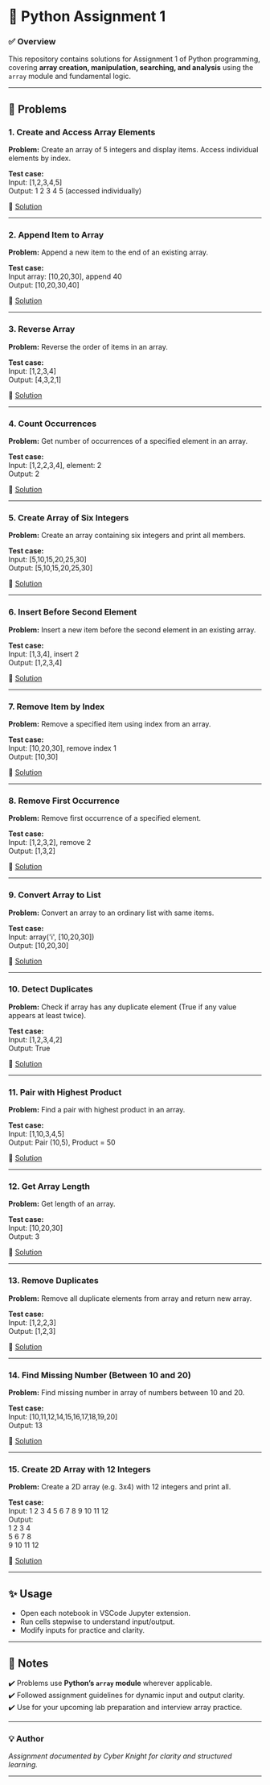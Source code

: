 # 🐍 **Python Assignment 1**

### ✅ **Overview**

This repository contains solutions for Assignment 1 of Python programming, covering **array creation, manipulation, searching, and analysis** using the `array` module and fundamental logic.

---

## 📂 **Problems**

### 1. Create and Access Array Elements

**Problem:** Create an array of 5 integers and display items. Access individual elements by index.

**Test case:**  
Input: [1,2,3,4,5]  
Output: 1 2 3 4 5 (accessed individually)

🔗 [Solution](Prog1.ipynb)

---

### 2. Append Item to Array

**Problem:** Append a new item to the end of an existing array.

**Test case:**  
Input array: [10,20,30], append 40  
Output: [10,20,30,40]

🔗 [Solution](Prog2.ipynb)

---

### 3. Reverse Array

**Problem:** Reverse the order of items in an array.

**Test case:**  
Input: [1,2,3,4]  
Output: [4,3,2,1]

🔗 [Solution](Prog3.ipynb)

---

### 4. Count Occurrences

**Problem:** Get number of occurrences of a specified element in an array.

**Test case:**  
Input: [1,2,2,3,4], element: 2  
Output: 2

🔗 [Solution](Prog4.ipynb)

---

### 5. Create Array of Six Integers

**Problem:** Create an array containing six integers and print all members.

**Test case:**  
Input: [5,10,15,20,25,30]  
Output: [5,10,15,20,25,30]

🔗 [Solution](Prog5.ipynb)

---

### 6. Insert Before Second Element

**Problem:** Insert a new item before the second element in an existing array.

**Test case:**  
Input: [1,3,4], insert 2  
Output: [1,2,3,4]

🔗 [Solution](Prog6.ipynb)

---

### 7. Remove Item by Index

**Problem:** Remove a specified item using index from an array.

**Test case:**  
Input: [10,20,30], remove index 1  
Output: [10,30]

🔗 [Solution](Prog7.ipynb)

---

### 8. Remove First Occurrence

**Problem:** Remove first occurrence of a specified element.

**Test case:**  
Input: [1,2,3,2], remove 2  
Output: [1,3,2]

🔗 [Solution](Prog8.ipynb)

---

### 9. Convert Array to List

**Problem:** Convert an array to an ordinary list with same items.

**Test case:**  
Input: array('i', [10,20,30])  
Output: [10,20,30]

🔗 [Solution](Prog9.ipynb)

---

### 10. Detect Duplicates

**Problem:** Check if array has any duplicate element (True if any value appears at least twice).

**Test case:**  
Input: [1,2,3,4,2]  
Output: True

🔗 [Solution](Prog10.ipynb)

---

### 11. Pair with Highest Product

**Problem:** Find a pair with highest product in an array.

**Test case:**  
Input: [1,10,3,4,5]  
Output: Pair (10,5), Product = 50

🔗 [Solution](Prog11.ipynb)

---

### 12. Get Array Length

**Problem:** Get length of an array.

**Test case:**  
Input: [10,20,30]  
Output: 3

🔗 [Solution](Prog12.ipynb)

---

### 13. Remove Duplicates

**Problem:** Remove all duplicate elements from array and return new array.

**Test case:**  
Input: [1,2,2,3]  
Output: [1,2,3]

🔗 [Solution](Prog13.ipynb)

---

### 14. Find Missing Number (Between 10 and 20)

**Problem:** Find missing number in array of numbers between 10 and 20.

**Test case:**  
Input: [10,11,12,14,15,16,17,18,19,20]  
Output: 13

🔗 [Solution](Prog14.ipynb)

---

### 15. Create 2D Array with 12 Integers

**Problem:** Create a 2D array (e.g. 3x4) with 12 integers and print all.

**Test case:**  
Input: 1 2 3 4 5 6 7 8 9 10 11 12  
Output:  
1 2 3 4  
5 6 7 8  
9 10 11 12

🔗 [Solution](Prog15.ipynb)

---

## ✨ **Usage**

- Open each notebook in VSCode Jupyter extension.
- Run cells stepwise to understand input/output.
- Modify inputs for practice and clarity.

---

## 🔑 **Notes**

✔️ Problems use **Python’s `array` module** wherever applicable.  
✔️ Followed assignment guidelines for dynamic input and output clarity.  
✔️ Use for your upcoming lab preparation and interview array practice.

---

### 💡 **Author**

_Assignment documented by Cyber Knight for clarity and structured learning._

---

